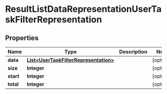 # ResultListDataRepresentationUserTaskFilterRepresentation

## Properties
Name | Type | Description | Notes
------------ | ------------- | ------------- | -------------
**data** | [**List&lt;UserTaskFilterRepresentation&gt;**](UserTaskFilterRepresentation.md) |  |  [optional]
**size** | **Integer** |  |  [optional]
**start** | **Integer** |  |  [optional]
**total** | **Integer** |  |  [optional]
